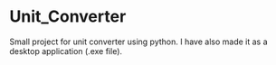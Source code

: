 # Unit_Converter
Small project for unit converter using python. I have also made it as a desktop application (.exe file).
